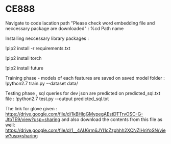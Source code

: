 # CE888
Navigate to code lacation path "Please check word embedding file and neccessary package are downloaded" : %cd Path name

Installing neccessary library packages :
  
  !pip2 install -r requirements.txt
  
  !pip2 install torch
  
  !pip2 install future
 
 Training phase - models of each features are saved on saved model folder : !python2.7 train.py --dataset data/
 
 Testing phase , sql queries for dev json are predicted on predicted_sql.txt file : !python2.7 test.py --output predicted_sql.txt
 
 The link for glove given : https://drive.google.com/file/d/1kBHlgGMypegAEstDTTrvOSC-G-JtbTE9/view?usp=sharing
 and also download the contents from this file as well: https://drive.google.com/file/d/1__4AU6rm6JYI1cZzghhh2XCNZIHnYoSN/view?usp=sharing                       
